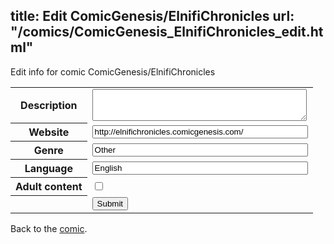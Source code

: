 title: Edit ComicGenesis/ElnifiChronicles
url: "/comics/ComicGenesis_ElnifiChronicles_edit.html"
---
Edit info for comic ComicGenesis/ElnifiChronicles

<form name="comic" action="http://gaepostmail.appspot.com/comic/" method="post">
<table class="comicinfo">
<tr>
<th>Description</th><td><textarea name="description" cols="40" rows="3"></textarea></td>
</tr>
<tr>
<th>Website</th><td><input type="text" name="url" value="http://elnifichronicles.comicgenesis.com/" size="40"/></td>
</tr>
<tr>
<th>Genre</th><td><input type="text" name="genre" value="Other" size="40"/></td>
</tr>
<tr>
<th>Language</th><td><input type="text" name="language" value="English" size="40"/></td>
</tr>
<tr>
<th>Adult content</th><td><input type="checkbox" name="adult" value="adult" /></td>
</tr>
<tr>
<th></th><td>
<input type="hidden" name="comic" value="ComicGenesis_ElnifiChronicles" />
<input type="submit" name="submit" value="Submit" />
</td>
</tr>
</table>
</form>

Back to the [comic](ComicGenesis_ElnifiChronicles.html).
